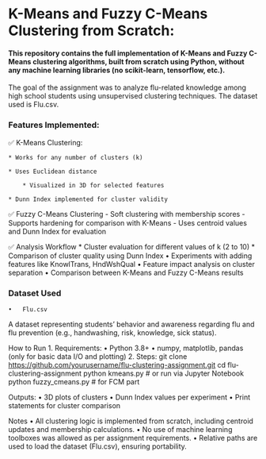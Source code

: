 # K-Means and Fuzzy C-Means Clustering from Scratch:

#### This repository contains the full implementation of K-Means and Fuzzy C-Means clustering algorithms, built from scratch using Python, without any machine learning libraries (no scikit-learn, tensorflow, etc.).

The goal of the assignment was to analyze flu-related knowledge among high school students using unsupervised clustering techniques. The dataset used is Flu.csv.

### Features Implemented:

✅ K-Means Clustering: 

	* Works for any number of clusters (k)
 
	* Uses Euclidean distance
 
        * Visualized in 3D for selected features
	
 	* Dunn Index implemented for cluster validity


✅ Fuzzy C-Means Clustering
	- Soft clustering with membership scores
	- Supports hardening for comparison with K-Means
	- Uses centroid values and Dunn Index for evaluation

✅ Analysis Workflow
	* Cluster evaluation for different values of k (2 to 10)
	* Comparison of cluster quality using Dunn Index
	•	Experiments with adding features like KnowlTrans, HndWshQual
	•	Feature impact analysis on cluster separation
	•	Comparison between K-Means and Fuzzy C-Means results


### Dataset Used

	•	Flu.csv
A dataset representing students’ behavior and awareness regarding flu and flu prevention (e.g., handwashing, risk, knowledge, sick status).

How to Run
	1.	Requirements:
	•	Python 3.8+
	•	numpy, matplotlib, pandas (only for basic data I/O and plotting)
	2.	Steps:
         git clone https://github.com/yourusername/flu-clustering-assignment.git
        cd flu-clustering-assignment
        python kmeans.py         # or run via Jupyter Notebook
        python fuzzy_cmeans.py   # for FCM part

Outputs:
	•	3D plots of clusters
	•	Dunn Index values per experiment
	•	Print statements for cluster comparison
 
Notes
	•	All clustering logic is implemented from scratch, including centroid updates and membership calculations.
	•	No use of machine learning toolboxes was allowed as per assignment requirements.
	•	Relative paths are used to load the dataset (Flu.csv), ensuring portability.
